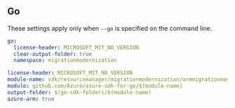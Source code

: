 ## Go

These settings apply only when `--go` is specified on the command line.

``` yaml $(go) && !$(track2)
go:
  license-header: MICROSOFT_MIT_NO_VERSION
  clear-output-folder: true
  namespace: migrationmodernization
```

``` yaml $(go) && $(track2)
license-header: MICROSOFT_MIT_NO_VERSION
module-name: sdk/resourcemanager/migrationmodernization/armmigrationmodernization
module: github.com/Azure/azure-sdk-for-go/$(module-name)
output-folder: $(go-sdk-folder)/$(module-name)
azure-arm: true
```